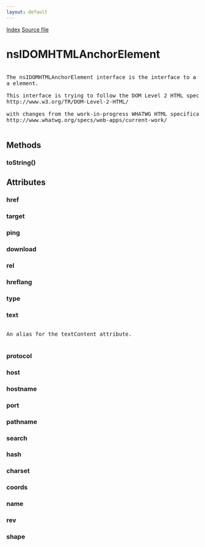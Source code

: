 ```yaml
---
layout: default
---
```

<div id='links'><a href="../index.html">Index</a>
<a href="http://dxr.mozilla.org/mozilla-central/source/dom/interfaces/html/nsIDOMHTMLAnchorElement.idl">Source file</a>
</div>

# nsIDOMHTMLAnchorElement #
<pre>  
The nsIDOMHTMLAnchorElement interface is the interface to a [X]HTML  
a element.  
  
This interface is trying to follow the DOM Level 2 HTML specification:  
http://www.w3.org/TR/DOM-Level-2-HTML/  
  
with changes from the work-in-progress WHATWG HTML specification:  
http://www.whatwg.org/specs/web-apps/current-work/  
  
</pre>
## Methods ##

### toString() ###

## Attributes ##

### href ###

### target ###

### ping ###

### download ###

### rel ###

### hreflang ###

### type ###

### text ###
<pre>  
An alias for the textContent attribute.  
  
</pre>
### protocol ###

### host ###

### hostname ###

### port ###

### pathname ###

### search ###

### hash ###

### charset ###

### coords ###

### name ###

### rev ###

### shape ###
